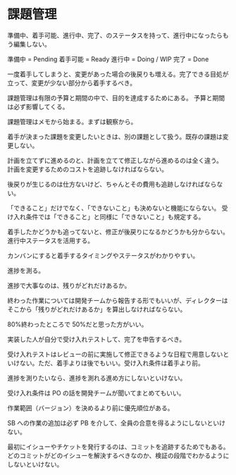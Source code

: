 # 課題管理

準備中、着手可能、進行中、完了、のステータスを持って、進行中になったらもう編集しない。

準備中 = Pending
着手可能 = Ready
進行中 = Doing / WIP
完了 = Done

一度着手してしまうと、変更があった場合の後戻りも増える。完了できる目処が立って、変更が少ない部分から着手するべき。

課題管理は有限の予算と期間の中で、目的を達成するためにある。
予算と期間は必ず影響してくる。

課題管理はメモから始まる。まずは観察から。

着手が決まった課題を変更したいときは、別の課題として扱う。既存の課題は変更しない。

計画を立てずに進めるのと、計画を立てて修正しながら進めるのは全く違う。
計画を変更するためのコストを追跡しなければならない。

後戻りが生じるのは仕方ないけど、ちゃんとその費用も追跡しなければならない。

「できること」だけでなく、「できないこと」も決めないと機能にならない。
受け入れ条件では「できること」と同様に「できないこと」も規定する。

着手したかどうかも追ってないと、修正が後戻りになるかどうかも分からない。進行中ステータスを活用する。

カンバンにすると着手するタイミングやステータスがわかりやすい。

進捗を測る。

進捗で大事なのは、残りがどれだけあるか。

終わった作業については開発チームから報告する形でもいいが、ディレクターはそこから「残りがどれだけあるか」を算出しなければならない。

80%終わったところで 50%だと思った方がいい。

実装した人が自分で受け入れテストして、完了を申告するべき。

受け入れテストはレビューの前に実施して修正できるような日程で用意しないといけない。ただ、着手よりは後でもいい。受け入れ条件は着手より前。

進捗を測りたいなら、進捗を測れる進め方にしないといけない。

受け入れ条件は PO の話を開発チームが聞いてまとめてもいい。

作業範囲（バージョン）を決めるより前に優先順位がある。

SB への作業の追加は必ず PB を介して、全員の合意を得るようにしないといけない。

最初にイシューやチケットを発行するのは、コミットを追跡するためでもある。
どのコミットがどのイシューを解決するべきなのか、検証の段階でわかるようにしないといけない。

